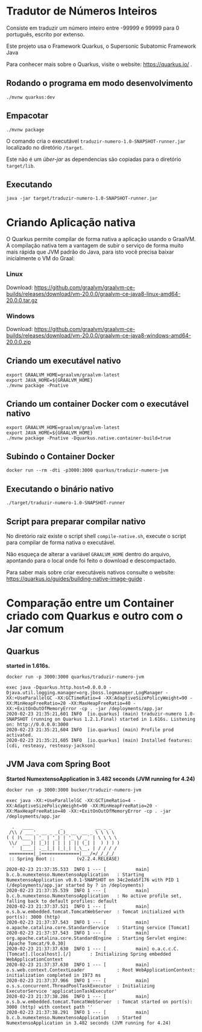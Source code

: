 # Tradutor de Números Inteiros

Consiste em traduzir um número inteiro entre -99999 e 99999 
para 0 português, escrito por extenso.

Este projeto usa o Framework Quarkus, o Supersonic Subatomic Framework Java

Para conhecer mais sobre o Quarkus, visite o website: https://quarkus.io/ .

## Rodando o programa em modo desenvolvimento

```
./mvnw quarkus:dev
```

## Empacotar 

```
./mvnw package
```

O comando cria o executável `traduzir-numero-1.0-SNAPSHOT-runner.jar` 
localizado no diretório `/target`.

Este não é um _über-jar_ as dependencias são copiadas para o diretório `target/lib`.

## Executando

```
java -jar target/traduzir-numero-1.0-SNAPSHOT-runner.jar
```

# Criando Aplicação nativa

O Quarkus permite compilar de forma nativa a aplicação usando o GraalVM.
A compilação nativa tem a vantagem de subir o serviço de forma muito mais rápida que JVM padrão do Java,
para isto você precisa baixar inicialmente o VM do Graal:

### Linux
Download: https://github.com/graalvm/graalvm-ce-builds/releases/download/vm-20.0.0/graalvm-ce-java8-linux-amd64-20.0.0.tar.gz

### Windows
Download: https://github.com/graalvm/graalvm-ce-builds/releases/download/vm-20.0.0/graalvm-ce-java8-windows-amd64-20.0.0.zip


## Criando um executável nativo

```
export GRAALVM_HOME=graalvm/graalvm-latest
export JAVA_HOME=${GRAALVM_HOME}
./mvnw package -Pnative
```

## Criando um container Docker com o executável nativo

```
export GRAALVM_HOME=graalvm/graalvm-latest
export JAVA_HOME=${GRAALVM_HOME}
./mvnw package -Pnative -Dquarkus.native.container-build=true
```
## Subindo o Container Docker

```
docker run --rm -dti -p3000:3000 quarkus/traduzir-numero-jvm
```

## Executando o binário nativo

```
./target/traduzir-numero-1.0-SNAPSHOT-runner
```

## Script para preparar compilar nativo

No diretório raiz existe o script shell `compile-native.sh`, execute o script para compilar
de forma nativa o executável.

Não esqueça de alterar a variável `GRAALVM_HOME` dentro do arquivo, apontando para o local
onde foi feito o download e descompactado.

Para saber mais sobre criar executáveis nativos consulte o website: https://quarkus.io/guides/building-native-image-guide .


# Comparação entre um Container criado com Quarkus e outro com o Jar comum

## Quarkus

**started in 1.616s.**

```
docker run -p 3000:3000 quarkus/traduzir-numero-jvm

exec java -Dquarkus.http.host=0.0.0.0 -Djava.util.logging.manager=org.jboss.logmanager.LogManager -XX:+UseParallelGC -XX:GCTimeRatio=4 -XX:AdaptiveSizePolicyWeight=90 -XX:MinHeapFreeRatio=20 -XX:MaxHeapFreeRatio=40 -XX:+ExitOnOutOfMemoryError -cp . -jar /deployments/app.jar
2020-02-23 21:35:21,601 INFO  [io.quarkus] (main) traduzir-numero 1.0-SNAPSHOT (running on Quarkus 1.2.1.Final) started in 1.616s. Listening on: http://0.0.0.0:3000
2020-02-23 21:35:21,604 INFO  [io.quarkus] (main) Profile prod activated. 
2020-02-23 21:35:21,605 INFO  [io.quarkus] (main) Installed features: [cdi, resteasy, resteasy-jackson]
```

## JVM Java com Spring Boot

**Started NumextensoApplication in 3.482 seconds (JVM running for 4.24)**

```
docker run -p 3000:3000 bucker/traduzir-numero-jvm

exec java -XX:+UseParallelGC -XX:GCTimeRatio=4 -XX:AdaptiveSizePolicyWeight=90 -XX:MinHeapFreeRatio=20 -XX:MaxHeapFreeRatio=40 -XX:+ExitOnOutOfMemoryError -cp . -jar /deployments/app.jar

  .   ____          _            __ _ _
 /\\ / ___'_ __ _ _(_)_ __  __ _ \ \ \ \
( ( )\___ | '_ | '_| | '_ \/ _` | \ \ \ \
 \\/  ___)| |_)| | | | | || (_| |  ) ) ) )
  '  |____| .__|_| |_|_| |_\__, | / / / /
 =========|_|==============|___/=/_/_/_/
 :: Spring Boot ::        (v2.2.4.RELEASE)

2020-02-23 21:37:35.533  INFO 1 --- [           main] b.c.b.numextenso.NumextensoApplication   : Starting NumextensoApplication v0.0.1-SNAPSHOT on 34c2eda5f176 with PID 1 (/deployments/app.jar started by ? in /deployments)
2020-02-23 21:37:35.539  INFO 1 --- [           main] b.c.b.numextenso.NumextensoApplication   : No active profile set, falling back to default profiles: default
2020-02-23 21:37:37.521  INFO 1 --- [           main] o.s.b.w.embedded.tomcat.TomcatWebServer  : Tomcat initialized with port(s): 3000 (http)
2020-02-23 21:37:37.543  INFO 1 --- [           main] o.apache.catalina.core.StandardService   : Starting service [Tomcat]
2020-02-23 21:37:37.543  INFO 1 --- [           main] org.apache.catalina.core.StandardEngine  : Starting Servlet engine: [Apache Tomcat/9.0.30]
2020-02-23 21:37:37.630  INFO 1 --- [           main] o.a.c.c.C.[Tomcat].[localhost].[/]       : Initializing Spring embedded WebApplicationContext
2020-02-23 21:37:37.630  INFO 1 --- [           main] o.s.web.context.ContextLoader            : Root WebApplicationContext: initialization completed in 1973 ms
2020-02-23 21:37:37.966  INFO 1 --- [           main] o.s.s.concurrent.ThreadPoolTaskExecutor  : Initializing ExecutorService 'applicationTaskExecutor'
2020-02-23 21:37:38.286  INFO 1 --- [           main] o.s.b.w.embedded.tomcat.TomcatWebServer  : Tomcat started on port(s): 3000 (http) with context path ''
2020-02-23 21:37:38.291  INFO 1 --- [           main] b.c.b.numextenso.NumextensoApplication   : Started NumextensoApplication in 3.482 seconds (JVM running for 4.24)
```
